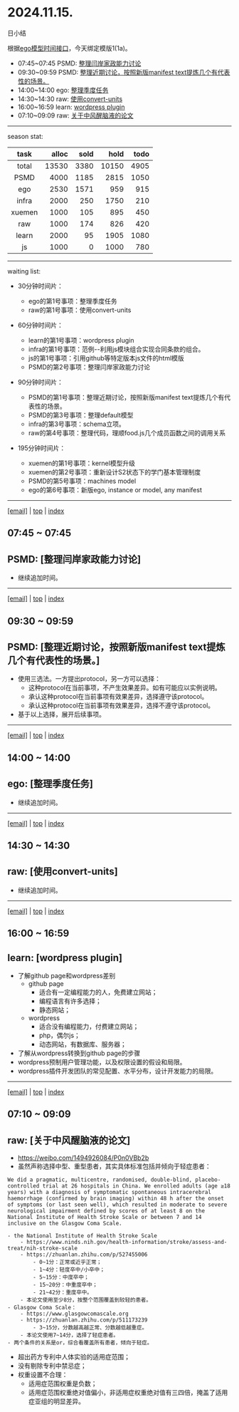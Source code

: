 # 2024.11.15.
日小结

<a id="top"></a>
根据[ego模型时间接口](https://gitee.com/hyg/blog/blob/master/timeflow.md)，今天绑定模版1(1a)。

<a id="index"></a>
- 07:45~07:45	PSMD: [整理闫岸家政能力讨论](#20241115074500)
- 09:30~09:59	PSMD: [整理近期讨论，按照新版manifest text提炼几个有代表性的场景。](#20241115093000)
- 14:00~14:00	ego: [整理季度任务](#20241115140000)
- 14:30~14:30	raw: [使用convert-units](#20241115143000)
- 16:00~16:59	learn: [wordpress plugin](#20241115160000)
- 07:10~09:09	raw: [关于中风醒脑液的论文](#20241115071000)

---
season stat:

| task | alloc | sold | hold | todo |
| :---: | ---: | ---: | ---: | ---: |
| total | 13530 | 3380 | 10150 | 4905 |
| PSMD | 4000 | 1185 | 2815 | 1050 |
| ego | 2530 | 1571 | 959 | 915 |
| infra | 2000 | 250 | 1750 | 210 |
| xuemen | 1000 | 105 | 895 | 450 |
| raw | 1000 | 174 | 826 | 420 |
| learn | 2000 | 95 | 1905 | 1080 |
| js | 1000 | 0 | 1000 | 780 |

---
waiting list:


- 30分钟时间片：
  - ego的第1号事项：整理季度任务
  - raw的第1号事项：使用convert-units

- 60分钟时间片：
  - learn的第1号事项：wordpress plugin
  - infra的第1号事项：范例--利用js模块组合实现合同条款的组合。
  - js的第1号事项：引用github等特定版本js文件的html模版
  - PSMD的第2号事项：整理闫岸家政能力讨论

- 90分钟时间片：
  - PSMD的第1号事项：整理近期讨论，按照新版manifest text提炼几个有代表性的场景。
  - PSMD的第3号事项：整理default模型
  - infra的第3号事项：schema立项。
  - raw的第4号事项：整理代码，理顺food.js几个成员函数之间的调用关系

- 195分钟时间片：
  - xuemen的第1号事项：kernel模型升级
  - xuemen的第2号事项：重新设计S2状态下的学门基本管理制度
  - PSMD的第5号事项：machines model
  - ego的第6号事项：新版ego, instance or model, any manifest

---
<a href="mailto:huangyg@mars22.com?subject=关于2024.11.15.[整理闫岸家政能力讨论]任务&body=日期: 2024.11.15.%0D%0A序号: 5%0D%0A手稿:../../draft/2024/11/20241115.01.md%0D%0A---请勿修改邮件主题及以上内容 从下一行开始写您的想法---%0D%0A">[email]</a> | [top](#top) | [index](#index)
<a id="20241115074500"></a>
## 07:45 ~ 07:45
## PSMD: [整理闫岸家政能力讨论]

- 继续追加时间。

---
<a href="mailto:huangyg@mars22.com?subject=关于2024.11.15.[整理近期讨论，按照新版manifest text提炼几个有代表性的场景。]任务&body=日期: 2024.11.15.%0D%0A序号: 7%0D%0A手稿:../../draft/2024/11/20241115.02.md%0D%0A---请勿修改邮件主题及以上内容 从下一行开始写您的想法---%0D%0A">[email]</a> | [top](#top) | [index](#index)
<a id="20241115093000"></a>
## 09:30 ~ 09:59
## PSMD: [整理近期讨论，按照新版manifest text提炼几个有代表性的场景。]

- 使用三选法。一方提出protocol，另一方可以选择：
    - 这种protocol在当前事项，不产生效果差异。如有可能应以实例说明。
    - 承认这种protocol在当前事项有效果差异，选择遵守该protocol。
    - 承认这种protocol在当前事项有效果差异，选择不遵守该protocol。
- 基于以上选择，展开后续事项。

---
<a href="mailto:huangyg@mars22.com?subject=关于2024.11.15.[整理季度任务]任务&body=日期: 2024.11.15.%0D%0A序号: 9%0D%0A手稿:../../draft/2024/11/20241115.03.md%0D%0A---请勿修改邮件主题及以上内容 从下一行开始写您的想法---%0D%0A">[email]</a> | [top](#top) | [index](#index)
<a id="20241115140000"></a>
## 14:00 ~ 14:00
## ego: [整理季度任务]

- 继续追加时间。

---
<a href="mailto:huangyg@mars22.com?subject=关于2024.11.15.[使用convert-units]任务&body=日期: 2024.11.15.%0D%0A序号: 10%0D%0A手稿:../../draft/2024/11/20241115.04.md%0D%0A---请勿修改邮件主题及以上内容 从下一行开始写您的想法---%0D%0A">[email]</a> | [top](#top) | [index](#index)
<a id="20241115143000"></a>
## 14:30 ~ 14:30
## raw: [使用convert-units]

- 继续追加时间。

---
<a href="mailto:huangyg@mars22.com?subject=关于2024.11.15.[wordpress plugin]任务&body=日期: 2024.11.15.%0D%0A序号: 12%0D%0A手稿:../../draft/2024/11/20241115.05.md%0D%0A---请勿修改邮件主题及以上内容 从下一行开始写您的想法---%0D%0A">[email]</a> | [top](#top) | [index](#index)
<a id="20241115160000"></a>
## 16:00 ~ 16:59
## learn: [wordpress plugin]

- 了解github page和wordpress差别
    - github page
        - 适合有一定编程能力的人，免费建立网站；
        - 编程语言有许多选择；
        - 静态网站；
    - wordpress
        - 适合没有编程能力，付费建立网站；
        - php，偶尔js；
        - 动态网站，有数据库、服务器；
- 了解从wordpress转换到github page的步骤
- wordpress预制用户管理功能，以及权限设置的假设和局限。
- wordpress插件开发团队的常见配置、水平分布，设计开发能力的局限。

---
<a href="mailto:huangyg@mars22.com?subject=关于2024.11.15.[关于中风醒脑液的论文]任务&body=日期: 2024.11.15.%0D%0A序号: 13%0D%0A手稿:../../draft/2024/11/20241115.a.md%0D%0A---请勿修改邮件主题及以上内容 从下一行开始写您的想法---%0D%0A">[email]</a> | [top](#top) | [index](#index)
<a id="20241115071000"></a>
## 07:10 ~ 09:09
## raw: [关于中风醒脑液的论文]

- https://weibo.com/1494926084/P0n0VBb2b
- 虽然声称选择中型、重型患者，其实具体标准包括并倾向于轻症患者：
```
We did a pragmatic, multicentre, randomised, double-blind, placebo-controlled trial at 26 hospitals in China. We enrolled adults (age ≥18 years) with a diagnosis of symptomatic spontaneous intracerebral haemorrhage (confirmed by brain imaging) within 48 h after the onset of symptoms (or last seen well), which resulted in moderate to severe neurological impairment defined by scores of at least 8 on the National Institute of Health Stroke Scale or between 7 and 14 inclusive on the Glasgow Coma Scale. 
```
    - the National Institute of Health Stroke Scale
        - https://www.ninds.nih.gov/health-information/stroke/assess-and-treat/nih-stroke-scale
        - https://zhuanlan.zhihu.com/p/527455006
            - 0~1分：正常或近乎正常；
            - 1~4分：轻度卒中/小卒中；
            - 5~15分：中度卒中；
            - 15~20分：中重度卒中；
            - 21~42分：重度卒中。
        - 本论文使用至少8分，按整个范围覆盖到较轻的患者。
    - Glasgow Coma Scale：
        - https://www.glasgowcomascale.org
        - https://zhuanlan.zhihu.com/p/511173239
            - 3~15分，分数越高越正常、分数越低越重症。
        - 本论文使用7~14分，选择了轻症患者。
    - 两个条件的关系是or，综合看覆盖所有患者，倾向于轻症。

- 超出药方专利中人体实验的适用症范围；
- 没有剔除专利中禁忌症；
- 权重设置不合理：
    - 适用症范围权重是负数；
    - 适用症范围权重绝对值偏小，非适用症权重绝对值有三四倍，掩盖了适用症亚组的明显差异。